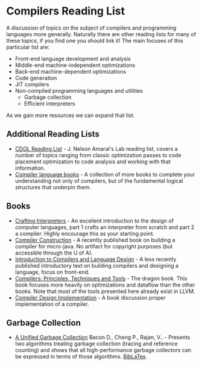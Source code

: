 # Compilers Reading List

A discussion of topics on the subject of compilers and programming languages more generally. Naturally there are other reading lists for many of these topics, if you find one you should link it! The main focuses of this particular list are:
- Front-end language development and analysis
- Middle-end machine-independent optimizations
- Back-end machine-dependent optimizations
- Code generation
- JIT compilers
- Non-compiled programming languages and utilities
    - Garbage collection
    - Efficient interpreters

As we gain more resources we can expand that list.

## Additional Reading Lists
- [CDOL Reading List](https://jnamaral.github.io/CDOL/) - J. Nelson Amaral's Lab reading list, covers a number of topics ranging from classic optimization passes to code placement optimization to code analysis and working with that information.
- [Compiler language books](https://github.com/rambhawan/Computer-Compiler-Lang/tree/master) - A collection of more books to complete your understanding not only of compilers, but of the fundamental logical structures that underpin them.

## Books
- [Crafting Interpreters](https://github.com/munificent/craftinginterpreters) - An excellent introduction to the design of computer languages, part 1 crafts an interpreter from scratch and part 2 a compiler. Highly encourage this as your starting point.
- [Compiler Construction](https://link.springer.com/book/10.1007/978-3-031-84813-1) - A recently published book on building a compiler for micro-java. No artifact for copyright purposes (but accessible through the U of A).
- [Introduction to Compilers and Language Design](./assets/intro_to_compiler_design.pdf) - A less recently published introductory text on building compilers and designing a language, focus on front-end.
- [Compilers: Principles, Techniques and Tools](./assets/dragon_book.pdf) - The dragon book. This book focuses more heavily on optimizations and dataflow than the other books. Note that most of the tools presented here already exist in LLVM.
- [Compiler Design Implementation](./assets/compiler_design_implementatino.pdf) - A book discussion proper implementation of a compiler.

## Garbage Collection
- [A Unified Garbage Collection](./assets/unified_garbage_collection.pdf) Bacon D., Cheng P., Rajan, V.. - Presents two algorithms treating garbage collection (tracing and reference counting) and shows that all high-performance garbage collectors can be expressed in terms of those algorithms. [BibLaTex](./assets/unified_garbage_collection.bib).
